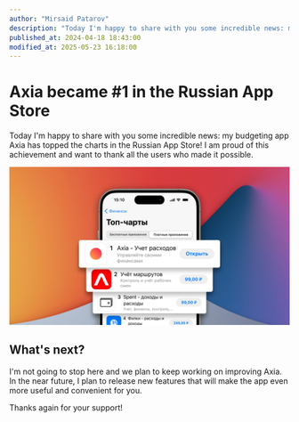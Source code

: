 ```yaml
---
author: "Mirsaid Patarov"
description: "Today I'm happy to share with you some incredible news: my budgeting app Axia has topped the charts in the Russian App Store!"
published_at: 2024-04-18 18:43:00
modified_at: 2025-05-23 16:18:00
---
```


# Axia became #1 in the Russian App Store

Today I'm happy to share with you some incredible news: my budgeting app Axia has topped the charts in the Russian App Store! I am proud of this achievement and want to thank all the users who made it possible.

![Axia #1 in the Russian App Store](./media/Axia-number-1-in-the-Russian-App-Store.jpg)

## What's next?

I'm not going to stop here and we plan to keep working on improving Axia. In the near future, I plan to release new features that will make the app even more useful and convenient for you.

Thanks again for your support!
